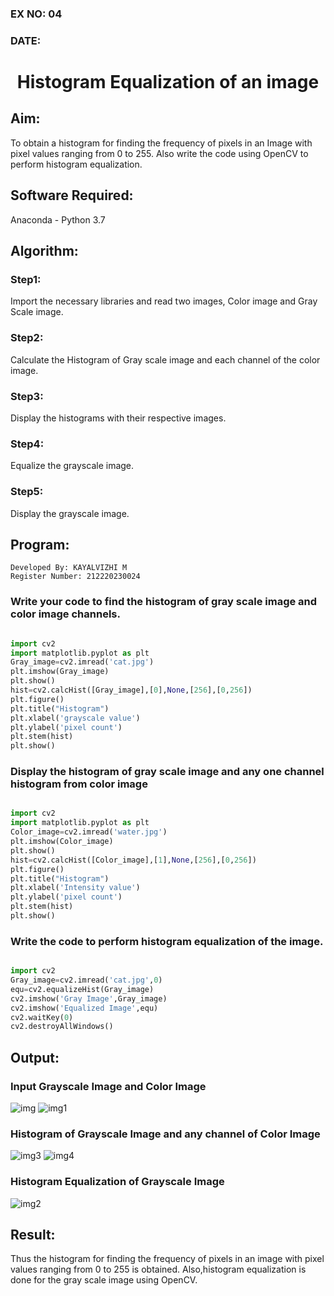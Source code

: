 ### EX NO: 04
### DATE:
# <p align="center">Histogram Equalization of an image</p>
## Aim:

To obtain a histogram for finding the frequency of pixels in an Image with pixel values ranging from 0 to 255. Also write the code using OpenCV to perform histogram equalization.

## Software Required:

Anaconda - Python 3.7

## Algorithm:
### Step1:

Import the necessary libraries and read two images, Color image and Gray Scale image.

### Step2:

Calculate the Histogram of Gray scale image and each channel of the color image.

### Step3:

Display the histograms with their respective images.

### Step4:

Equalize the grayscale image.

### Step5:

Display the grayscale image.

## Program:
```
Developed By: KAYALVIZHI M
Register Number: 212220230024
```

### Write your code to find the histogram of gray scale image and color image channels.

```python

import cv2
import matplotlib.pyplot as plt
Gray_image=cv2.imread('cat.jpg')
plt.imshow(Gray_image)
plt.show()
hist=cv2.calcHist([Gray_image],[0],None,[256],[0,256])
plt.figure()
plt.title("Histogram")
plt.xlabel('grayscale value')
plt.ylabel('pixel count')
plt.stem(hist)
plt.show()

```
### Display the histogram of gray scale image and any one channel histogram from color image
```python

import cv2
import matplotlib.pyplot as plt
Color_image=cv2.imread('water.jpg')
plt.imshow(Color_image)
plt.show()
hist=cv2.calcHist([Color_image],[1],None,[256],[0,256])
plt.figure()
plt.title("Histogram")
plt.xlabel('Intensity value')
plt.ylabel('pixel count')
plt.stem(hist)
plt.show()


```
### Write the code to perform histogram equalization of the image. 
```python

import cv2
Gray_image=cv2.imread('cat.jpg',0)
equ=cv2.equalizeHist(Gray_image)
cv2.imshow('Gray Image',Gray_image)
cv2.imshow('Equalized Image',equ)
cv2.waitKey(0)
cv2.destroyAllWindows()

```
## Output:
### Input Grayscale Image and Color Image

![img](https://user-images.githubusercontent.com/75413726/164894864-15f7baba-324e-4c77-a356-09928ecd75e9.jpg) 
![img1](https://user-images.githubusercontent.com/75413726/164894874-11f4b4c5-a9e0-4791-b960-32e7a9bbafa3.jpg)


### Histogram of Grayscale Image and any channel of Color Image

![img3](https://user-images.githubusercontent.com/75413726/164894967-b7ea6e71-3fe3-4e0d-8eed-3b1f8b7c3349.jpg) 
![img4](https://user-images.githubusercontent.com/75413726/164894981-be3dbccd-545a-4e0b-adc7-ddb2e6f731ca.jpg)


### Histogram Equalization of Grayscale Image

![img2](https://user-images.githubusercontent.com/75413726/164894525-5ad88450-6888-4bc4-b1ef-4cedc37e3911.jpg)

## Result: 
Thus the histogram for finding the frequency of pixels in an image with pixel values ranging from 0 to 255 is obtained. Also,histogram equalization is done for the gray scale image using OpenCV.
